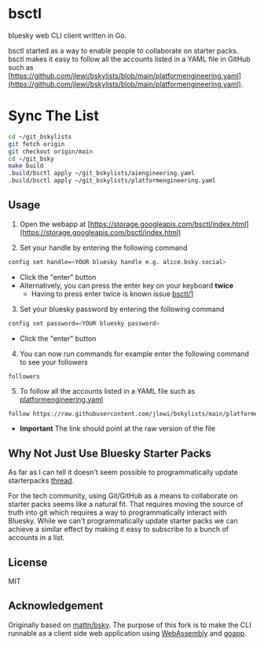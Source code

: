 # bsctl

bluesky web CLI client written in Go.

bsctl started as a way to enable people to collaborate on starter packs.
bsctl makes it easy to follow all the accounts listed in a YAML file in GitHub such as
[https://github.com/jlewi/bskylists/blob/main/platformengineering.yaml](https://github.com/jlewi/bskylists/blob/main/platformengineering.yaml).

# Sync The List

```bash {"id":"01JBTAGCHJ9H72SM46CHAPGPY3"}
cd ~/git_bskylists
git fetch origin
git checkout origin/main
cd ~/git_bsky
make build
.build/bsctl apply ~/git_bskylists/aiengineering.yaml
.build/bsctl apply ~/git_bskylists/platformengineering.yaml
```

## Usage

1. Open the webapp at [https://storage.googleapis.com/bsctl/index.html](https://storage.googleapis.com/bsctl/index.html)

2. Set your handle by entering the following command

```sh
config set handle=<YOUR bluesky handle e.g. alice.bsky.social> 
```

* Click the "enter" button
* Alternatively, you can press the enter key on your keyboard **twice**
   * Having to press enter twice is known issue [bsctl/1](https://github.com/jlewi/bsctl/issues/1)

3. Set your bluesky password by entering the following command

```sh
config set password=<YOUR bluesky password> 
```

* Click the "enter" button

4. You can now run commands for example enter the following command to see your followers

```text
followers
```

5. To follow all the accounts listed in a YAML file such as [platformengineering.yaml](https://github.com/jlewi/bskylists/blob/main/platformengineering.yaml)

```sh
follow https://raw.githubusercontent.com/jlewi/bskylists/main/platformengineering.yaml
```

* **Important** The link should point at the raw version of the file

## Why Not Just Use Bluesky Starter Packs

As far as I can tell it doesn't seem possible to programmatically update starterpacks
[thread](https://bsky.app/profile/eribeiro.bsky.social/post/3l7t6gnvyck2a).

For the tech community, using Git/GitHub as a means to collaborate on starter packs seems like a natural fit.
That requires moving the source of truth into git which requires a way to programmatically interact with Bluesky.
While we can't programmatically update starter packs we can achieve a similar effect by making it easy to
subscribe to a bunch of accounts in a list.

## License

MIT

## Acknowledgement

Originally based on [mattn/bsky](https://github.com/mattn/bsky).
The purpose of this fork is to make the CLI runnable as a client side
web application using [WebAssembly](https://webassembly.org/) and
[goapp](https://github.com/maxence-charriere/go-app).
